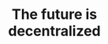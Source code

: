 ---
class: new-hero
title: The future is <br/> <b>decentralized</b>
subTitle: Be there with Obyte
description: "Obyte is a neutral space for storing and moving value. It has no owners, like the air around us.
It is decentralized, free of domination, free of censorship, and accessible to all."
mainQuote: 
    author: John Perry Barlow
    avatar: /user/themes/obyte/assets/barlow.jpeg
    text_source: A Declaration of the Independence of Cyberspace
    text: <p>”We are creating a world that all may enter without privilege or prejudice accorded by race, economic power, military force, or station of birth.</p> <p>We are creating a world where anyone, anywhere may express his or her beliefs, no matter how singular, without fear of being coerced into silence or conformity.“</p>
information:
    -
        title: Obyte is a DAG based cryptocurrency network.
        text: DAG stands for Directed Acyclic Graph — it’s a technology that makes Obyte fully decentralized, free of domination, free of censorship, and accessible to all.
    -
        title: It's not a blockchain.
        text: Blockchains were a big step to decentralization. However, they fall short of full decentralization as their block producers are still big power centers. A small number of them control most block production and can collude (or be coerced to) censor certain transactions. Obyte makes another leap forward by getting rid of those big power centers and middlemen.
comparisons: 
    - 
        image_url: /user/themes/obyte/assets/comparison/centralization.svg
        title: Full centralization
        description: Domination of one
    -
        image_url: /user/themes/obyte/assets/comparison/blockchain.svg
        title: Blockchain
        description: Domination of few
    -
        image_url: /user/themes/obyte/assets/comparison/dag.svg
        title: DAG
        description: No domination
        active: true
---